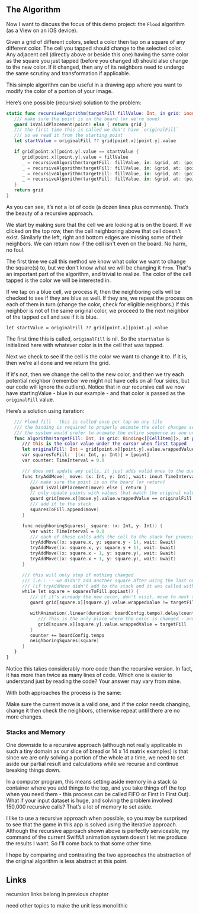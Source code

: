 ## The Algorithm

Now I want to discuss the focus of this demo project: the `Flood` algorithm (as a View on an iOS device).

Given a grid of different colors, select a color then tap on a square of any different color. The cell you tapped should change to the selected color. Any adjacent cell (directly above or beside this one) having the same color as the square you just tapped (before you changed id) should also change to the new color. If it changed, then any of its neighbors need to undergo the same scrutiny and transformation if applicable.

This simple algorithm can be useful in a drawing app where you want to modify the color of a portion of your image.

Here’s one possible (recursive) solution to the problem:

```swift
static func recursiveAlgorithm(targetFill fillValue: Int, in grid: inout [[CellItem]], at point: (x: Int, y: Int), originalFill: Int? = nil) -> [[CellItem]] {
   /// make sure the point is on the board (or we're done)
   guard isValidPlacement(point) else { return grid }
   /// the first time this is called we don't have `originalFill`
   /// so we read it from the starting point
   let startValue = originalFill ?? grid[point.x][point.y].value

   if grid[point.x][point.y].value == startValue {
      grid[point.x][point.y].value = fillValue
      _ = recursiveAlgorithm(targetFill: fillValue, in: &grid, at: (point.x, point.y - 1), originalFill: startValue)
      _ = recursiveAlgorithm(targetFill: fillValue, in: &grid, at: (point.x, point.y + 1), originalFill: startValue)
      _ = recursiveAlgorithm(targetFill: fillValue, in: &grid, at: (point.x - 1, point.y), originalFill: startValue)
      _ = recursiveAlgorithm(targetFill: fillValue, in: &grid, at: (point.x + 1, point.y), originalFill: startValue)
   }
   return grid
}
```
As you can see, it’s not a lot of code (a dozen lines plus comments). 
That’s the beauty of a recursive approach.

We start by making sure that the cell we are looking at is on the board. If we clicked on the top row, then the cell neighboring above that cell doesn't exist. Similarly the left, right and bottom edges are missing some of their neighbors. We can return now if the cell isn't even on the board. No harm, no foul.

The first time we call this method we know what color we want to change the square(s) to, but we don't know what we will be changing it `from`. That's an important part of the algorithm, and trivial to realize. The color of the cell tapped is the color we will be interested in. 

If we tap on a blue cell, we process it, then the neighboring cells will be checked to see if they are blue as well. If they are, we repeat the process on each of them in turn (change the color, check for eligible neighbors.) If this neighbor is not of the same original color, we proceed to the next neighbor of the tapped cell and see if it is blue.

```
let startValue = originalFill ?? grid[point.x][point.y].value
```

The first time this is called, `originalFill` is nil. So the `startValue` is initialized here with whatever color is in the cell that was tapped.

Next we check to see if the cell is the color we want to change it to. If it is, then we're all done and we return the grid.

If it's not, then we change the cell to the new color, and then we try each potential neighbor (remember we might not have cells on all four sides, but our code will ignore the outliers).
Notice that in our recursive call we now have startingValue - blue in our example - and that color is passed as the `originalFill` value.


Here’s a solution using iteration:

```swift
   /// Flood fill - this is called once per tap on any tile
   /// the binding is required to properly animate the color changes sequentially
   /// the system would prefer to animate the entire sequence as one unit
   func algorithm(targetFill: Int, in grid: Binding<[[CellItem]]>, at point: (x: Int, y: Int))  {
      /// this is the color value under the cursor when first tapped
      let originalFill: Int = grid[point.x][point.y].value.wrappedValue
      var squaresToFill:  [(x: Int, y: Int)] = [point]
      var counter: TimeInterval = 0.0

      /// does not update any cells, it just adds valid ones to the queue
      func tryAddMove(_ move: (x: Int, y: Int), wait: inout TimeInterval) {
         /// make sure the point is on the board (or return)
         guard isValidPlacement(move) else { return }
         // only update points with values that match the original value
         guard grid[move.x][move.y].value.wrappedValue == originalFill else { return }
         /// add it to the stack
         squaresToFill.append(move)
      }

      func neighboringSquares(_ square: (x: Int, y: Int)) {
         var wait: TimeInterval = 0.0
         /// each of these calls adds the cell to the stack for processing if its color matches the original swap in value
         tryAddMove((x: square.x, y: square.y - 1), wait: &wait)
         tryAddMove((x: square.x, y: square.y + 1), wait: &wait)
         tryAddMove((x: square.x - 1, y: square.y), wait: &wait)
         tryAddMove((x: square.x + 1, y: square.y), wait: &wait)
      }

      /// this will only stop if nothing changed
      /// i.e.: -- we didn't add another square after using the last one in the stack
      /// (if tryAddMove didn't add to the stack and it was called with only one item)
      while let square = squaresToFill.popLast() {
         /// if it's already the new color, don't visit, move to next square in stack
         guard grid[square.x][square.y].value.wrappedValue != targetFill else { continue }

         withAnimation(.linear(duration: boardConfig.tempo).delay(counter)) {
            /// This is the only place where the color is changed - and it's animated.
            grid[square.x][square.y].value.wrappedValue = targetFill
         }
         counter += boardConfig.tempo
         neighboringSquares(square)
      }
   }
}
```

Notice this takes considerably more code than the recursive version. In fact, it has more than twice as many lines of code.
Which one is easier to understand just by reading the code? Your answer may vary from mine.  

With both approaches the process is the same:

Make sure the current move is a valid one, and if the color needs changing, change it then check the neighbors, otherwise repeat until there are no more changes.

### Stacks and Memory

One downside to a recursive approach (although not really applicable in such a tiny domain as our slice of bread or 14 x 14 matrix examples) is that since we are only solving a portion of the whole at a time, we need to set aside our partial result and calculations while we recurse and continue breaking things down. 

In a computer program, this means setting aside memory in a stack (a container where you add things to the top, and you take things off the top when you need them - this process can be called FIFO or First In First Out). What if your input dataset is huge, and solving the problem involved 150,000 recursive calls?  That’s a lot of memory to set aside.

I like to use a recursive approach when possible, so you may be surprised to see that the game in this app is solved using the iterative approach. Although the recursive approach shown above is perfectly serviceable, my command of the current SwiftUI animation system doesn't let me produce the results I want. So I'll come back to that some other time.

I hope by comparing and contrasting the two approaches the abstraction of the original algorithm is less abstract at this point.

## Links

recursion links belong in previous chapter

need other topics to make the unit less monolithic




